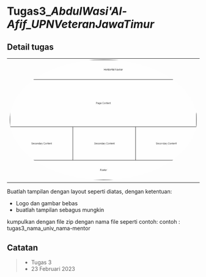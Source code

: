 # Tugas3\__AbdulWasi'Al-Afif_UPNVeteranJawaTimur_

## Detail tugas

<table>
    <tr>
        <td>
            <img
            src="https://raw.githubusercontent.com/abdwasidev/Tugas-Desain-Web-MSIB4/main/tugas3/img/detail-tugas.png"
            alt="Tugas Register Produk"
            width="100%"
            style="border-radius: 50%"
            />
        </td>
    </tr>
</table>

Buatlah tampilan dengan layout seperti diatas, dengan ketentuan:

- Logo dan gambar bebas
- buatlah tampilan sebagus mungkin

kumpulkan dengan file zip dengan nama file seperti contoh:
contoh : tugas3_nama_univ_nama-mentor

## Catatan

> - Tugas 3
> - 23 Februari 2023
